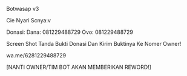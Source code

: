 
Botwasap v3

Cie Nyari Scnya:v

Donasi:
Dana: 081229488729
Ovo: 081229488729

Screen Shot Tanda Bukti Donasi Dan Kirim Buktinya Ke Nomer Owner!

wa.me/6281229488729

[NANTI OWNER/TIM BOT AKAN MEMBERIKAN REWORD!]

















